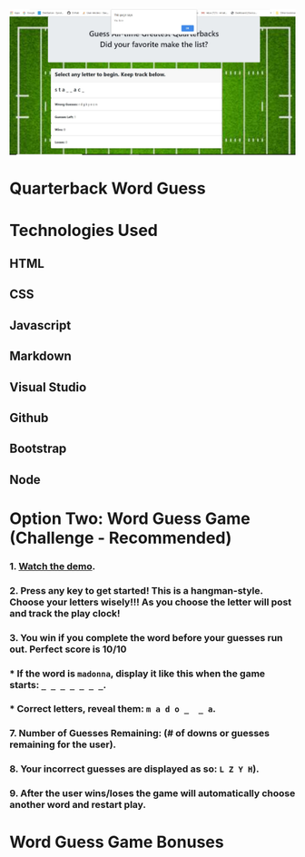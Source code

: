 ![](https://github.com/mlratino/quarterbackWordGuess/blob/master/quarterbackWordGuess.JPG "Logo Title Text 1")

# Quarterback Word Guess
# Technologies Used

## HTML
## CSS
## Javascript
## Markdown
## Visual Studio 
## Github
## Bootstrap
## Node

# Option Two: Word Guess Game (Challenge - Recommended)

### 1. [Watch the demo](https://youtu.be/W-IJcC4tYFI).

<!-- 2. Choose a theme for your game! In the demo, we picked an 80s theme: 80s questions, 80s sound and an 80s aesthetic. You can choose any subject for your theme, though, so be creative! -->

<!-- 3. Use key events to listen for the letters that your players will type.

4. Display the following on the page: -->

### 2. Press any key to get started! This is a hangman-style.  Choose your letters wisely!!! As you choose the letter will post and track the play clock!

### 3.  You win if you complete the word before your guesses run out. Perfect score is 10/10
<!-- : (# of times user guessed the word correctly). -->

  ###  * If the word is `madonna`, display it like this when the game starts: `_ _ _ _ _ _ _`.

  ###  * Correct letters, reveal them: `m a d o _  _ a`.

### 7. Number of Guesses Remaining: (# of downs or guesses remaining for the user).

### 8. Your incorrect guesses are displayed as so: `L Z Y H`).

### 9. After the user wins/loses the game will automatically choose another word and restart play.

# Word Guess Game Bonuses

<!-- <iframe width="560" height="315" src="https://www.youtube.com/embed/8OJ01psE6wc" frameborder="0" allow="accelerometer; autoplay; clipboard-write; encrypted-media; gyroscope; picture-in-picture" allowfullscreen></iframe> -->

<!-- 1. Play a sound or song when the user guesses their word correctly, like in our demo.
2. Write some stylish CSS rules to make a design that fits your game's theme.
3. **HARD MODE:** Organize your game code as an object, except for the key events to get the letter guessed. This will be a challenge if you haven't coded with JavaScript before, but we encourage anyone already familiar with the language to try this out.
4. Save your whole game and its properties in an object.
5. Save any of your game's functions as methods, and call them underneath your object declaration using event listeners.
6. Don't forget to place your global variables and functions above your object.
   * Remember: global variables, then objects, then calls.
7. Definitely talk with a TA or your instructor if you get tripped up during this challenge.

- - -

# A Few Tips

1. **IMPORTANT:** Whichever assignment you choose, code your game one piece at a time! Code all of your apps one piece at a time. _Always code one piece at a time!_
2. Pseudocode your program and break the app down into tiny, manageable fragments. This will make the coding process much less frustrating and a veritable Mach number faster. Otherwise, you'll be chipping away at a giant chunk of abstraction for way too many hours.

   * The ability to solve a large problem by treating it as a set of smaller ones is the hallmark of a strong programmer. Best start adapting this into your development routine now, to better prepare for your more complex future projects.
   * Remember:
     1. Split the whole program into many distinct, pseudocoded problems.
     2. Focus on one of the smaller problems and solve it.
     3. Only when you solve one problem should you then move onto your next problem.

3. When you encounter bugs (and we all do), `console.log` will become your best friend. Regularly check your console to make sure your app is spitting out the right values.

   * As a more advanced—but more powerful—alternative, feel free to experiment with the [Chrome DevTools Debugger](https://developers.google.com/web/tools/chrome-devtools/).

4. Try your best to deliver a 'working/playable game' by the end of the deadline. If you're not making progress with Word Guess, switch gears to the Psychic game. Contact your TA/Instructor if you're not making progress after 2 hours. We're here to help!

5. Substance over style! Submitting a working game matters more that making a broken app that at least looks pretty. We're focusing on game mechanics, not just on the look and feel of your app.
6. That said, coding a functional app that also looks pretty would be impressive.

7. Always commit your work and back it up with GitHub pushes. You don't want to lose hours of your work because you didn't push it to GitHub every half hour or so.

   * **Commit often**.

8. Turn in anything you have! Even if you don't finish, we still want to see what you were able to accomplish in the time we gave you. This will help us know what concepts we could help you with, as well as what topics we should focus on in the coming lectures.



* Please submit both the deployed Github.io link to your homework AND the link to the Github Repository!


 -->
